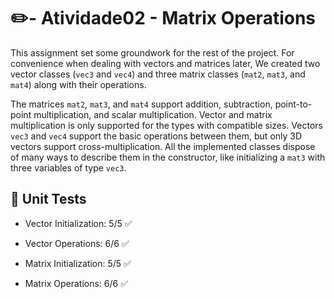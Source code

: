 # :pencil2:- Atividade02 - Matrix Operations

This assignment set some groundwork for the rest of the project. For convenience when dealing with vectors and matrices later, We created two vector classes (`vec3` and `vec4`) and three matrix classes (`mat2`, `mat3`, and `mat4`) along with their operations.

The matrices `mat2`, `mat3`, and `mat4` support addition, subtraction, point-to-point multiplication, and scalar multiplication. Vector and matrix multiplication is only supported for the types with compatible sizes.
Vectors `vec3` and `vec4` support the basic operations between them, but only 3D vectors support cross-multiplication. All the implemented classes dispose of many ways to describe them in the constructor, like initializing a `mat3` with three variables of type `vec3`.

## :test_tube: Unit Tests

- Vector Initialization: 5/5 :white_check_mark:
- Vector Operations: 6/6 :white_check_mark:

- Matrix Initialization: 5/5 :white_check_mark:
- Matrix Operations: 6/6 :white_check_mark:
